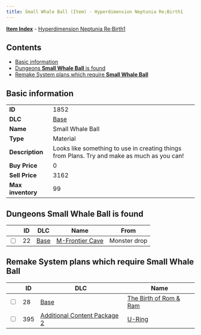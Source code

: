 ```yaml
---
title: Small Whale Ball (Item) - Hyperdimension Neptunia Re;Birth1
---
```


[**Item Index**](/neptunia/rb1/item/index.html) - [Hyperdimension Neptunia Re;Birth1](/neptunia/rb1)

## Contents

- [Basic information](#basic-information)
- [Dungeons **Small Whale Ball** is found](#dungeons-small-whale-ball-is-found)
- [Remake System plans which require **Small Whale Ball**](#remake-system-plans-which-require-small-whale-ball)
## Basic information

|   |   |
| -- | -- |
| **ID** | 1852 |
| **DLC** | [Base](/neptunia/rb1/dlc/1-base.html) |
| **Name** | Small Whale Ball |
| **Type** | Material |
| **Description** | Looks like something to use in creating things from Plans. Try and make as much as you can! |
| **Buy Price** | 0 |
| **Sell Price** | 3162 |
| **Max inventory** | 99 |


## Dungeons **Small Whale Ball** is found

|    | ID | DLC | Name | From |
| -- | -- | --- | ---- | ---- |
| <input type="checkbox" id="rb1-dungeon-1-22" class="trackbox" /> | 22 | [Base](/neptunia/rb1/dlc/1-base.html) | [M-Frontier Cave](/neptunia/rb1/dungeon/1-22-m-frontier-cave.html) | Monster drop |


## Remake System plans which require **Small Whale Ball**

|    | ID | DLC | Name |
| -- | -- | --- | ---- |
| <input type="checkbox" id="rb1-quest-1-28" class="trackbox" /> | 28 | [Base](/neptunia/rb1/dlc/1-base.html) | [The Birth of Rom & Ram](/neptunia/rb1/quest/1-28-the-birth-of-rom-ram.html) |
| <input type="checkbox" id="rb1-quest-11-395" class="trackbox" /> | 395 | [Additional Content Package 2](/neptunia/rb1/dlc/11-pack2.html) | [U-Ring](/neptunia/rb1/quest/11-395-u-ring.html) |
